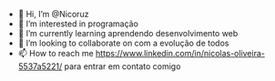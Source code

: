 - 👋 Hi, I’m @Nicoruz
- 👀 I’m interested in programação
- 🌱 I’m currently learning aprendendo desenvolvimento web
- 💞️ I’m looking to collaborate on com a evolução de todos
- 📫 How to reach me https://www.linkedin.com/in/nicolas-oliveira-5537a5221/ para entrar em contato comigo

<!---
Nicoruz/Nicoruz is a ✨ special ✨ repository because its `README.md` (this file) appears on your GitHub profile.
You can click the Preview link to take a look at your changes.
--->
